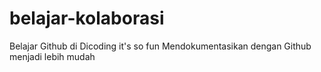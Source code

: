 # belajar-kolaborasi
Belajar Github di Dicoding it's so fun
Mendokumentasikan dengan Github menjadi lebih mudah
